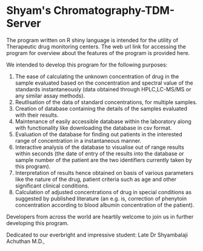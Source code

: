 # Shyam's Chromatography-TDM-Server

The program written on R shiny language is intended for the utility of Therapeutic drug monitoring centers.
The web url link for accessing the program for overview about the features of the program is provided here. 

We intended to develop this program for the following purposes:

1) The ease of calculating the unknown concentration of drug in the sample evaluated based on the concentration and spectral value of the standards instantaneously (data obtained through HPLC,LC-MS/MS or any similar assay methods). 
2) Reutlisation of the data of standard concentrations, for multiple samples. 
3) Creation of database containing the details of the samples evaluated with their results.
4) Maintenance of easily accessible database within the laboratory along with functionality like downloading the database in csv format. 
5) Evaluation of the database for finding out patients in the interested range of concentration in a instantaneous manner. 
6) Interactive analysis of the database to visualise out of range results within seconds (the date of entry of the results into the database or sample number of the patient are the two identifiers currently taken by this program). 
7) Interpretation of results hence obtained on basis of various parameters like the nature of the drug, patient criteria such as age and other significant clinical conditions. 
8) Calculation of adjusted concentrations of drug in special conditions as suggested by published literature (an e.g. is, correction of phenytoin concentration according to blood albumin concentration of the patient).

Developers from across the world are heartily welcome to join us in further developing this program. 

Dedicated to our everbright and impressive student: Late Dr Shyambalaji Achuthan M.D.,

